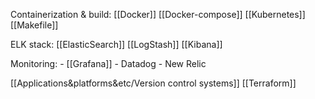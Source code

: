 Containerization & build:
	[[Docker]]
	[[Docker-compose]]
	[[Kubernetes]]
	[[Makefile]]
	

ELK stack:
	[[ElasticSearch]]
	[[LogStash]]
	[[Kibana]]

Monitoring:
	- [[Grafana]]
	- Datadog
	- New Relic


[[Applications&platforms&etc/Version control systems]]
[[Terraform]]
